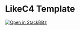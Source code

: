 # LikeC4 Template


[![Open in StackBlitz](https://developer.stackblitz.com/img/open_in_stackblitz.svg)](https://stackblitz.com/github/likec4/template?file=model.c4)